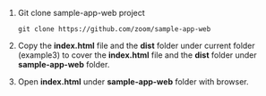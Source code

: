 1. Git clone sample-app-web project

   ```
   git clone https://github.com/zoom/sample-app-web
   ```

2. Copy the **index.html** file and the **dist** folder under current folder (example3) to cover the **index.html** file and the **dist** folder under **sample-app-web** folder.

3. Open **index.html** under **sample-app-web** folder with browser.

